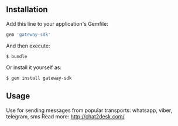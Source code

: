 ## Installation

Add this line to your application's Gemfile:

```ruby
gem 'gateway-sdk'
```

And then execute:

    $ bundle

Or install it yourself as:

    $ gem install gateway-sdk

## Usage

Use for sending messages from popular transports: whatsapp, viber, telegram, sms
Read more: http://chat2desk.com/
